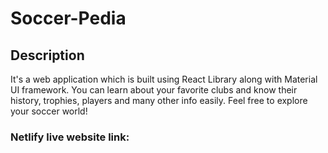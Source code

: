# Soccer-Pedia

## Description

It's a web application which is built using React Library along with Material UI framework.
You can learn about your favorite clubs and know their history, trophies, players and many other info easily. Feel free to explore your soccer world!

### Netlify live website link: